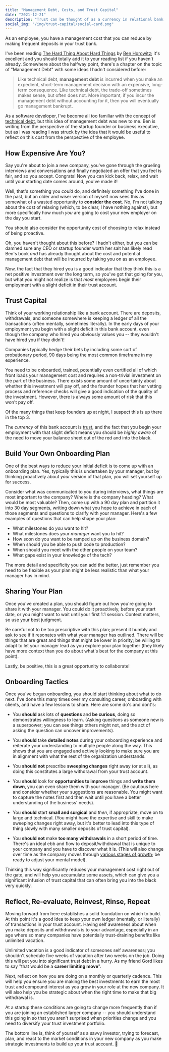 ```yaml
---
title: "Management Debt, Costs, and Trust Capital"
date: "2021-12-21"
description: "Trust can be thought of as a currency in relational bank accounts."
social_img: "/img/trust-capital/social-card.png"
---
```


<aside class="tldr">
As an employee, you have a management cost that you can reduce by making frequent deposits in your trust bank.
</aside>

I've been reading [The Hard Thing About Hard Things](https://www.amazon.ca/Hard-Thing-About-Things-Building/dp/0062273205) by [Ben Horowitz](https://twitter.com/bhorowitz); it's excellent and you should totally add it to your reading list if you haven't already. Somewhere about the halfway point, there's a chapter on the topic of "Management Debt" with some ideas I hadn't considered before:

> Like technical debt, **management debt** is incurred when you make an expedient, short-term management decision with an expensive, long-term consequence. Like technical debt, the trade-off sometimes makes sense, but often does not. More important, if you incur the management debt without accounting for it, then you will eventually go management bankrupt.

As a software developer, I've become all too familiar with the concept of [technical debt](https://en.wikipedia.org/wiki/Technical_debt), but this idea of management debt was new to me. Ben is writing from the perspective of the startup founder or business executive, but as I was reading I was struck by the idea that it would be useful to reflect on this cost from the perspective of the employee.

## How Expensive Are You?

Say you're about to join a new company, you've gone through the grueling interviews and conversations and finally negotiated an offer that you feel is fair, and so you accept. Congrats! Now you can kick back, relax, and wait until your starting date comes around, you've made it!

Well, that's something you _could_ do, and definitely something I've done in the past, but an older and wiser version of myself now sees this as somewhat of a wasted opportunity to **consider the cost**. No, I'm not talking about the cost of relaxing (which, to be clear, I have nothing against), but more specifically how much _you_ are going to cost your new employer on the day you start.

<aside class="left">
You should also consider the opportunity cost of choosing to relax instead of being proactive.
</aside>

Oh, you haven't thought about this before? I hadn't either, but you can be damned sure any CEO or startup founder worth her salt has likely read Ben's book _and_ has already thought about the cost and potential management debt that will be incurred by taking you on as an employee.

Now, the fact that they hired you is a good indicator that they think this is a net positive investment over the long term, so you've got that going for you, but what you might not realize is that _most_ employees begin their employment with a slight deficit in their trust account.

## Trust Capital

Think of your working relationship like a bank account. There are deposits, withdrawals, and someone somewhere is keeping a ledger of all the transactions (often mentally, sometimes literally). In the early days of your employment you begin with a slight deficit in this bank account, even though the company who hired you obviously values you -- they wouldn't have hired you if they didn't!

<aside class="right">Companies typically hedge their bets by including some sort of probationary period, 90 days being the most common timeframe in my experience.</aside>

You need to be onboarded, trained, potentially even certified all of which front loads your management cost and requires a non-trivial investment on the part of the business. There exists some amount of uncertainty about whether this investment will pay off, and the founder hopes that her vetting process and reference checks will give a good indication of the quality of the investment. However, there is always some amount of risk that this won't pay off.

Of the many things that keep founders up at night, I suspect this is up there in the top 3.

The _currency_ of this bank account is [trust](https://en.wikipedia.org/wiki/Trust_capital), and the fact that you begin your employment with that slight deficit means you should be _highly aware_ of the need to move your balance sheet out of the red and into the black.

## Build Your Own Onboarding Plan

One of the best ways to reduce your initial deficit is to come up with an onboarding plan. Yes, typically this is undertaken by your manager, but by thinking proactively about _your_ version of that plan, you will set yourself up for success.

Consider what was communicated to you during interviews, what things are most important to the company? Where is the company heading? What would be most valuable? Then, come up with a 90 day plan and partition it into 30 day segments, writing down what you hope to achieve in each of those segments and questions to clarify with your manager. Here's a few examples of questions that can help shape your plan:

- What milestones do _you_ want to hit?
- What milestones does _your manager_ want you to hit?
- How soon do you want to be ramped up on the business domain?
- When should you be able to push code to production?
- When should you meet with the other people on your team?
- What gaps exist in your knowledge of the tech?

The more detail and specificity you can add the better, just remember you need to be flexible as your plan might be less realistic than what your manager has in mind.

## Sharing Your Plan

Once you've created a plan, you should figure out how you're going to share it with your manager. You could do it proactively, before your start date, or you might want to wait until your first 1:1 session. Context matters, so use your best judgment.

Be careful not to be too prescriptive with this plan; present it humbly and ask to see if it resonates with what your manager has outlined. There will be things that are great and things that might be lower in priority; be willing to adapt to let your manager lead as you explore your plan together (they likely have more context than you do about what's best for the company at this point).

Lastly, be positive, this is a great opportunity to collaborate!

## Onboarding Tactics

Once you've begun onboarding, you should start thinking about what to do next. I've done this many times over my consulting career, onboarding with clients, and have a few lessons to share. Here are some do's and dont's:

- You **should** ask lots of **questions** and **be curious**, doing so demonstrates willingness to learn. (Asking questions as someone new is a superpower; you can see things others might not, and the act of asking the question can uncover improvements).

- You **should** take **detailed notes** during your onboarding experience and reiterate your understanding to multiple people along the way. This shows that you are engaged and actively looking to make sure you are in alignment with what the rest of the organization understands.

- You **should not** prescribe **sweeping changes** right away (or at all), as doing this constitutes a large withdrawal from your trust account.

- You **should** look for **opportunities to improve** things and **write them down**, you can even share them with your manager. (Be cautious here and consider whether your suggestions are reasonable. You might want to capture the notes first and then wait until you have a better understanding of the business' needs).

- You **should** start **small and surgical** and _then_, if appropriate, move on to large and technical. (You might have the expertise and skill to make sweeping changes right away, but it's better to lead into this type of thing slowly with many smaller deposits of trust capital).

- You **should not** make **too many withdrawals** in a short period of time. There's an ideal ebb and flow to deposit/withdrawal that is unique to your company and you have to discover what it is. (This will also change over time as the company moves through [various stages of growth](https://spin.atomicobject.com/2018/10/28/predictable-success/); be ready to adjust your mental model).

Thinking this way significantly reduces your management cost right out of the gate, and will help you accumulate some assets, which can give you a significant infusion of trust capital that can often bring you into the black very quickly.

## Reflect, Re-evaluate, Reinvest, Rinse, Repeat

Moving forward from here establishes a solid foundation on which to build. At this point it's a good idea to keep your own ledger (mentally, or literally) of transactions in your trust account. Having self awareness about when you make deposits and withdrawals is to your advantage, especially in an age where so many companies have potentially trust-draining benefits like unlimited vacation.

<aside>
Unlimited vacation is a good indicator of someones self awareness; you shouldn't schedule five weeks of vacation after two weeks on the job. Doing this will put you into significant trust debt in a hurry. As my friend Gord likes to say "that would be a <strong>career limiting move</strong>".
</aside>

Next, reflect on how you are doing on a monthly or quarterly cadence. This will help you ensure you are making the best investments to earn the most trust and compound interest as you grow in your role at the new company. It will also help you be strategic about when the right time to make that big withdrawal is.

At a startup these conditions are going to change more frequently than if you are joining an established larger company -- you should understand this going in so that you aren't surprised when priorities change and you need to diversify your trust investment portfolio.

The bottom line is, think of yourself as a savvy investor, trying to forecast, plan, and react to the market conditions in your new company as you make strategic investments to build up your trust account. 🚀
